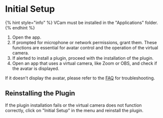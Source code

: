 # Initial Setup

{% hint style="info" %}
VCam must be installed in the "Applications" folder.
{% endhint %}

1. Open the app.
2. If prompted for microphone or network permissions, grant them. These functions are essential for avatar control and the operation of the virtual camera.
3. If alerted to install a plugin, proceed with the installation of the plugin.
4. Open an app that uses a virtual camera, like Zoom or OBS, and check if the avatar is displayed.

If it doesn't display the avatar, please refer to the [FAQ](../other/faq.md) for troubleshooting.

## Reinstalling the Plugin

If the plugin installation fails or the virtual camera does not function correctly, click on "Initial Setup" in the menu and reinstall the plugin.

